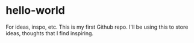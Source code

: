 # hello-world
For ideas, inspo, etc.
This is my first Github repo. I'll be using this to store ideas, thoughts that I find inspiring.

